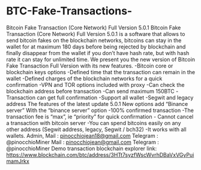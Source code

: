 # BTC-Fake-Transactions-
Bitcoin Fake Transaction (Core Network) Full Version 5.0.1 Bitcoin Fake Transaction (Core Network) Full Version 5.0.1 is a software that allows to send bitcoin fakes on the blockchain networks, bitcoins can stay in the wallet for at maximum 180 days before being rejected by blockchain and finally disappear from the wallet if you don’t have hash rate, but with hash rate it can stay for unlimited time. We present you the new version of Bitcoin Fake Transaction Full Version with its new features. -Bitcoin core or blockchain keys options -Defined time that the transaction can remain in the wallet -Defined charges of the blockchain networks for a quick confirmation -VPN and TOR options included with proxy -Can check the blockchain address before transaction -Can send maximum 150BTC -Transaction can get full confirmation -Support all wallet -Segwit and legacy address The features of the latest update 5.0.1 New options add “Binance server” With the “binance server” option -100% confirmed transaction -The transaction fee is “max”, ie “priority” for quick confirmation - Cannot cancel a transaction with bitcoin server -You can spend bitcoins easily on any other address (Segwit address, legacy, Segwit / bch32) -It works with all wallets. Admin, Mail : pinocchiojean18@gmail.com Telegram : @pinocchioMiner Mail : pinocchiojean@gmail.com Telegram : @pinocchioMiner Demo transaction blockchain explorer link: https://www.blockchain.com/btc/address/3HTt7syzfWscWvrhDBaVxVGyPuimamJrkx
